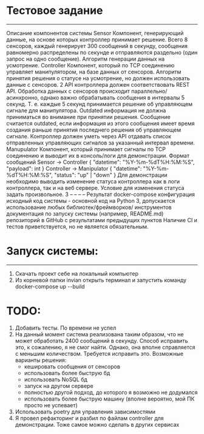 # Тестовое задание
------------------------

Описание компонентов системы
Sensor
Компонент, генерирующий данные, на основе которых контроллер
принимает решение. Всего 8 сенсоров, каждый генерирует 300
сообщений в секунду, сообщения равномерно распределены по
секунде и отправляются раздельно (один запрос на одно
сообщение). Алгоритм генерации данных на усмотрение.
Controller
Компонент, который по TCP соединению управляет манипулятором,
на базе данных от сенсоров. Алгоритм принятия решения о статусе
на усмотрение, но должен использовать данные с сенсоров.
2
API контроллера должен соответствовать REST API.
Обработка данных с сенсоров происходит параллельно/асинхронно,
однако важно обрабатывать сообщения в интервалы 5 секунд. Т. е.
каждые 5 секунд принимается решение об управляющем сигнале для
манипулятора.
Outdated информация не должна приниматься во внимание при
принятии решения. Сообщение считается outdated, если информация
из этого сообщения имеет время создания раньше принятия
последнего решения об управляющем сигнале.
Контроллер должен уметь через API отдавать список отправленных
управляющих сигналов за указанный интервал времени.
Manupulator
Компонент, который принимает сигналы по TCP соединению и
выводит их в консоль/логи для демонстрации.
Формат сообщений
Sensor → Controller
{
 "datetime": "%Y-%m-%dT%H:%M:%S",
 "payload": int
}
Controller → Manipulator
{
 "datetime": "%Y-%m-%dT%H:%M:%S",
 "status": "up" | "down"
}
Для демонстрации необходимо выводить изменение статуса
контроллера как в логи контроллера, так и на веб сервере.
Условие для изменения статуса задать произвольное.
3
–
–
–
–
Результат
docker-compose конфигурация
исходный код системы - основной код на Python 3,
допускается использование любых библиотек/фреймворков/
инструментов
документация по запуску системы (например, README.md)
репозиторий в GitHub с результатами предыдущих пунктов
Наличие CI и тестов приветствуется, но не является
обязательным.


# Запуск системы:
----------------------------
1. Скачать проект себе на локальный компьютер
2. Из корневой папки invian открыть терминал и запустить команду docker-compose up --build


# TODO:
1. Добавить тесты. По времени не успел
2. На данный момент система реализована таким образом, что не может обработать 2400 сообщений в секунду.
Способ исправить это, к сожалению, я не смог найти. Однако, она вполне справляется с меньшим количеством.
Требуется исправить это.
Возможные варианты решения:
    - кешировать сообщения от сенсоров
    - использовать более быструю бд
    - использовать NoSQL бд
    - запуск на другом сервере
    - полностью другой подход, до которого я возможно не додумался
    - использовать более быструю машину (вполне вероятно, мой ПК просто не успевает)
3. Использовать poetry для управления зависимостями
4. Я провел рефакторинг и разбил по файлам controller для демонстрации. Тоже самое можно сделать в других сервисах
